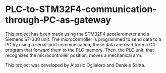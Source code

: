 PLC-to-STM32F4-communication-through-PC-as-gateway
==================================================

This project has been made using the STM32F4 accelerometer and a Siemens S7-300 unit. The microcontroller is programmed to send data to a PC by using a serial-port communication; these data are read from a C# program that forward them to the PLC memory. Then, the PLC unit, that recognizes the microcontroller position, moves a mechanical arm.

This project was developed by Alessio Oglialoro and Daniele Saitta.
